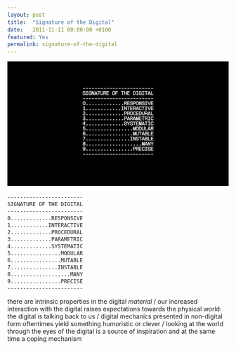 ```yaml
---
layout: post
title:  "Signature of the Digital"
date:   2011-11-11 00:00:00 +0100
featured: Yes
permalink: signature-of-the-digital
---
```


![Signature of the Digital](/assets/2011-11-11-signature-of-the-digital.png)

```
------------------------
SIGNATURE OF THE DIGITAL
------------------------
0.............RESPONSIVE
1............INTERACTIVE
2.............PROCEDURAL
3.............PARAMETRIC
4.............SYSTEMATIC
5................MODULAR
6................MUTABLE
7...............INSTABLE
8...................MANY
9................PRECISE
------------------------
```

there are intrinsic properties in the digital *material* / our increased interaction with the digital raises expectations towards the physical world: the digital is talking back to us / digital mechanics presented in non-digital form oftentimes yield something humoristic or clever / looking at the world through the eyes of the digital is a source of inspiration and at the same time a coping mechanism